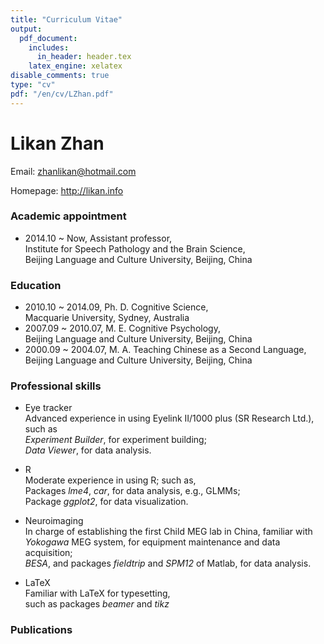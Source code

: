 ```yaml
---
title: "Curriculum Vitae"
output:
  pdf_document:
    includes:
      in_header: header.tex
    latex_engine: xelatex
disable_comments: true
type: "cv"
pdf: "/en/cv/LZhan.pdf"
---
```


# Likan Zhan


Email: zhanlikan@hotmail.com

Homepage: <http://likan.info>

### Academic appointment

- 2014.10 ~ Now, Assistant professor, <br/>
Institute for Speech Pathology and the Brain Science, <br/>
Beijing Language and Culture University, Beijing, China

### Education

- 2010.10 ~ 2014.09, Ph. D. Cognitive Science, </br>
  Macquarie University, Sydney, Australia
- 2007.09 ~ 2010.07, M. E. Cognitive Psychology, </br>
  Beijing Language and Culture University, Beijing, China
- 2000.09 ~ 2004.07, M. A. Teaching Chinese as a Second Language, </br>
  Beijing Language and Culture University, Beijing, China

### Professional skills

- Eye tracker </br>
  Advanced experience in using Eyelink II/1000 plus (SR Research Ltd.), such as</br>
  *Experiment Builder*, for experiment building; </br>
  *Data Viewer*, for data analysis.

- R </br>
  Moderate experience in using R; such as, </br>
  Packages *lme4*, *car*, for data analysis, e.g., GLMMs; </br>
  Package *ggplot2*, for data visualization.

- Neuroimaging </br>
  In charge of establishing the first Child MEG lab in China, familiar with </br>
  *Yokogawa* MEG system, for equipment maintenance and data acquisition; </br>
  *BESA*, and packages *fieldtrip* and *SPM12* of Matlab, for data analysis.

- LaTeX </br>
  Familiar with LaTeX for typesetting, </br>
  such as packages *beamer* and *tikz*

### Publications
